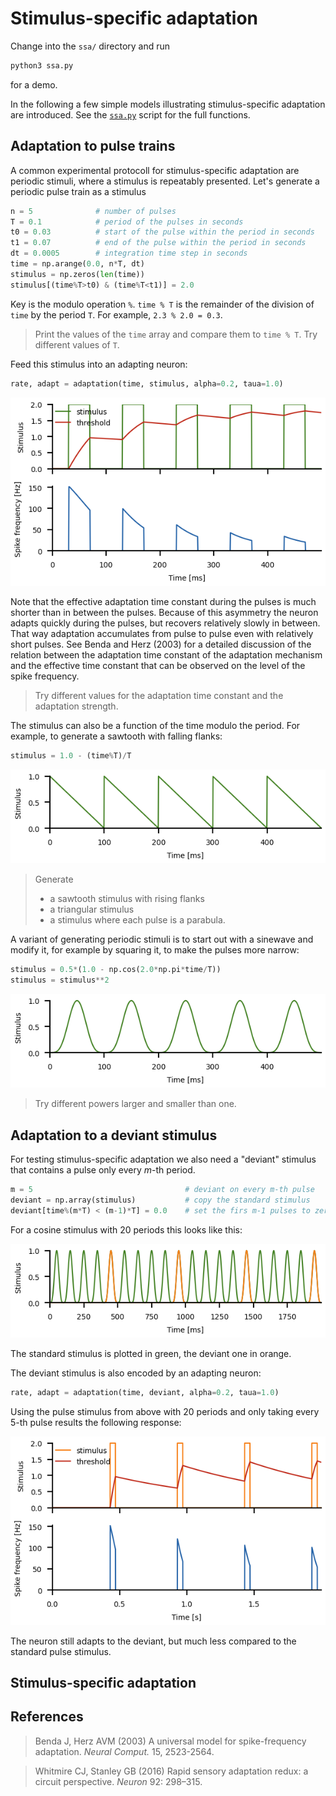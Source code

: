 # Stimulus-specific adaptation

Change into the `ssa/` directory and run
``` sh
python3 ssa.py
```
for a demo.

In the following a few simple models illustrating stimulus-specific
adaptation are introduced. See the [`ssa.py`](ssa.py) script for the
full functions.


## Adaptation to pulse trains

A common experimental protocoll for stimulus-specific adaptation are
periodic stimuli, where a stimulus is repeatably presented.  Let's
generate a periodic pulse train as a stimulus
``` py
n = 5              # number of pulses
T = 0.1            # period of the pulses in seconds
t0 = 0.03          # start of the pulse within the period in seconds
t1 = 0.07          # end of the pulse within the period in seconds
dt = 0.0005        # integration time step in seconds
time = np.arange(0.0, n*T, dt)
stimulus = np.zeros(len(time))
stimulus[(time%T>t0) & (time%T<t1)] = 2.0
```
Key is the modulo operation `%`. `time % T` is the remainder of the
division of `time` by the period `T`. For example, `2.3 % 2.0 = 0.3`.

> Print the values of the `time` array and compare them to 
> `time % T`. Try different values of `T`.

Feed this stimulus into an adapting neuron:

``` py
rate, adapt = adaptation(time, stimulus, alpha=0.2, taua=1.0)
```

![pulseadaptation](ssa-pulseadaptation.png)

Note that the effective adaptation time constant during the pulses is
much shorter than in between the pulses. Because of this asymmetry the
neuron adapts quickly during the pulses, but recovers relatively
slowly in between. That way adaptation accumulates from pulse to pulse
even with relatively short pulses. See Benda and Herz (2003) for a
detailed discussion of the relation between the adaptation time
constant of the adaptation mechanism and the effective time constant
that can be observed on the level of the spike frequency.

> Try different values for the adaptation time constant and the
> adaptation strength.

The stimulus can also be a function of the time modulo the period. For
example, to generate a sawtooth with falling flanks:

``` py
stimulus = 1.0 - (time%T)/T
```

![sawtoothstimulus](ssa-sawtoothstimulus.png)

> Generate
> - a sawtooth stimulus with rising flanks
> - a triangular stimulus
> - a stimulus where each pulse is a parabula.

A variant of generating periodic stimuli is to start out with a
sinewave and modify it, for example by squaring it, to make the pulses
more narrow:

``` py
stimulus = 0.5*(1.0 - np.cos(2.0*np.pi*time/T))
stimulus = stimulus**2
```

![cosinestimulus](ssa-cosinestimulus.png)

> Try different powers larger and smaller than one.


## Adaptation to a deviant stimulus

For testing stimulus-specific adaptation we also need a "deviant" stimulus
that contains a pulse only every *m*-th period.

``` py
m = 5                                  # deviant on every m-th pulse
deviant = np.array(stimulus)           # copy the standard stimulus
deviant[time%(m*T) < (m-1)*T] = 0.0    # set the firs m-1 pulses to zero 
```

For a cosine stimulus with 20 periods this looks like this:

![deviant](ssa-deviant.png)

The standard stimulus is plotted in green, the deviant one in orange.

The deviant stimulus is also encoded by an adapting neuron:
``` py
rate, adapt = adaptation(time, deviant, alpha=0.2, taua=1.0)
```

Using the pulse stimulus from above with 20 periods and only taking
every 5-th pulse results the following response:

![deviantadaptation](ssa-deviantadaptation.png)

The neuron still adapts to the deviant, but much less compared to the
standard pulse stimulus.


## Stimulus-specific adaptation



## References

> Benda J, Herz AVM (2003) A universal model for spike-frequency adaptation. *Neural Comput.* 15, 2523-2564.

> Whitmire CJ, Stanley GB (2016) Rapid sensory adaptation redux: a circuit perspective. *Neuron* 92: 298–315.
